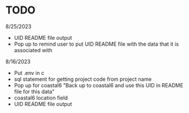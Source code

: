 # TODO

8/25/2023

- UID README file output
- Pop up to remind user to put UID README file with the data that it is associated with

8/16/2023

- Put .env in c
- sql statement for getting project code from project name
- Pop up for coastal6 "Back up to coastal6 and use this UID in README file for this data"
- coastal6 location field
- UID README file output
